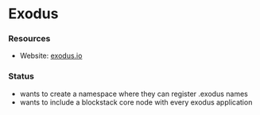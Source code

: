 # Exodus

### Resources

- Website: [exodus.io](https://www.exodus.io/)

### Status
- wants to create a namespace where they can register .exodus names
- wants to include a blockstack core node with every exodus application
